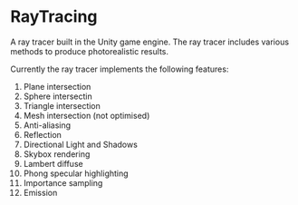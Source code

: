 # RayTracing
A ray tracer built in the Unity game engine.
The ray tracer includes various methods to produce photorealistic results.

Currently the ray tracer implements the following features:
  1. Plane intersection
  2. Sphere intersectin
  3. Triangle intersection
  4. Mesh intersection (not optimised)
  5. Anti-aliasing
  6. Reflection
  7. Directional Light and Shadows
  8. Skybox rendering
  9. Lambert diffuse
  10. Phong specular highlighting
  11. Importance sampling
  12. Emission
